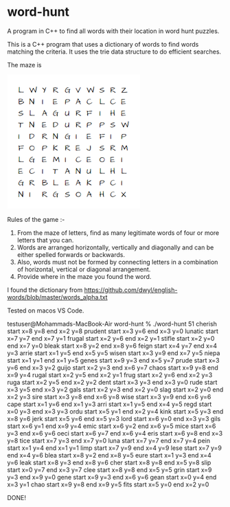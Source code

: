 # word-hunt
A program in C++ to find all words with their location in word hunt puzzles.

This is a C++ program that uses a dictionary of words to find words matching the criteria.
It uses the trie data structure to do efficient searches.

The maze is 

![Maze](maze.png)

Rules of the game :-

1) From the maze of letters, find as many legitimate words of four or more letters that you can.
2) Words are arranged horizontally, vertically and diagonally and can be either spelled forwards or backwards.
3) Also, words must not be formed by connecting letters in a combination of horizontal, vertical or diagonal arrangement.
4) Provide where in the maze you found the word.

I found the dictionary from https://github.com/dwyl/english-words/blob/master/words_alpha.txt

Tested on macos VS Code.

testuser@Mohammads-MacBook-Air word-hunt % ./word-hunt
51
cherish start x=8 y=8 end x=2 y=8
prudent start x=3 y=6 end x=3 y=0
lunatic start x=7 y=7 end x=7 y=1
frugal start x=2 y=6 end x=2 y=1
stifle start x=2 y=0 end x=7 y=0
bleak start x=8 y=2 end x=8 y=6
feign start x=4 y=7 end x=4 y=3
arrie start x=1 y=5 end x=5 y=5
wisen start x=3 y=9 end x=7 y=5
niepa start x=1 y=1 end x=1 y=5
genes start x=9 y=3 end x=5 y=7
prude start x=3 y=6 end x=3 y=2
guijo start x=2 y=3 end x=6 y=7
chaos start x=9 y=8 end x=9 y=4
rugal start x=2 y=5 end x=2 y=1
frug start x=2 y=6 end x=2 y=3
ruga start x=2 y=5 end x=2 y=2
dent start x=3 y=3 end x=3 y=0
rude start x=3 y=5 end x=3 y=2
gals start x=2 y=3 end x=2 y=0
slag start x=2 y=0 end x=2 y=3
sire start x=3 y=8 end x=6 y=8
wise start x=3 y=9 end x=6 y=6
cape start x=1 y=6 end x=1 y=3
arri start x=1 y=5 end x=4 y=5
regd start x=0 y=3 end x=3 y=3
ordu start x=5 y=1 end x=2 y=4
kink start x=5 y=3 end x=8 y=6
jerk start x=5 y=6 end x=5 y=3
lord start x=6 y=0 end x=3 y=3
gils start x=6 y=1 end x=9 y=4
emic start x=6 y=2 end x=6 y=5
mice start x=6 y=3 end x=6 y=6
oeci start x=6 y=7 end x=6 y=4
eris start x=6 y=8 end x=3 y=8
tice start x=7 y=3 end x=7 y=0
luna start x=7 y=7 end x=7 y=4
pein start x=1 y=4 end x=1 y=1
limp start x=7 y=9 end x=4 y=9
lese start x=7 y=9 end x=4 y=6
blea start x=8 y=2 end x=8 y=5
eure start x=1 y=3 end x=4 y=6
leak start x=8 y=3 end x=8 y=6
cher start x=8 y=8 end x=5 y=8
slip start x=0 y=7 end x=3 y=7
clee start x=8 y=8 end x=5 y=5
grin start x=9 y=3 end x=9 y=0
gene start x=9 y=3 end x=6 y=6
gean start x=0 y=4 end x=3 y=1
chao start x=9 y=8 end x=9 y=5
fits start x=5 y=0 end x=2 y=0

DONE!